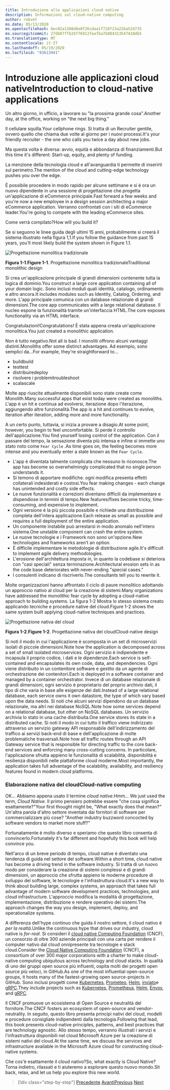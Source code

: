 ```yaml
---
title: Introduzione alle applicazioni cloud native
description: Informazioni sul cloud-native computing
author: robvet
ms.date: 05/13/2020
ms.openlocfilehash: 6ec02a1388d6e0f26cdaa1f728f23a22ba52d735
ms.sourcegitcommit: 27db07ffb26f76912feefba7b884313547410db5
ms.translationtype: MT
ms.contentlocale: it-IT
ms.lasthandoff: 05/19/2020
ms.locfileid: "83613941"
---
```

# <a name="introduction-to-cloud-native-applications"></a><span data-ttu-id="7dfa2-103">Introduzione alle applicazioni cloud native</span><span class="sxs-lookup"><span data-stu-id="7dfa2-103">Introduction to cloud-native applications</span></span>

<span data-ttu-id="7dfa2-104">Un altro giorno, in ufficio, a lavorare su "la prossima grande cosa".</span><span class="sxs-lookup"><span data-stu-id="7dfa2-104">Another day, at the office, working on "the next big thing."</span></span>

<span data-ttu-id="7dfa2-105">Il cellulare squilla.</span><span class="sxs-lookup"><span data-stu-id="7dfa2-105">Your cellphone rings.</span></span> <span data-ttu-id="7dfa2-106">Si tratta di un Recruiter gentile, ovvero quello che chiama due volte al giorno per i nuovi processi.</span><span class="sxs-lookup"><span data-stu-id="7dfa2-106">It's your friendly recruiter - the one who calls you twice a day about new jobs.</span></span>

<span data-ttu-id="7dfa2-107">Ma questa volta è diversa: avvio, equità e abbondanza di finanziamenti.</span><span class="sxs-lookup"><span data-stu-id="7dfa2-107">But this time it's different: Start-up, equity, and plenty of funding.</span></span>

<span data-ttu-id="7dfa2-108">La menzione della tecnologia cloud e all'avanguardia ti permette di inserirti sul perimetro.</span><span class="sxs-lookup"><span data-stu-id="7dfa2-108">The mention of the cloud and cutting-edge technology pushes you over the edge.</span></span>

<span data-ttu-id="7dfa2-109">È possibile procedere in modo rapido per alcune settimane e si è ora un nuovo dipendente in una sessione di progettazione che progetta un'applicazione di eCommerce principale.</span><span class="sxs-lookup"><span data-stu-id="7dfa2-109">Fast forward a few weeks and you're now a new employee in a design session architecting a major eCommerce application.</span></span> <span data-ttu-id="7dfa2-110">Verranno confrontati con i siti di eCommerce leader.</span><span class="sxs-lookup"><span data-stu-id="7dfa2-110">You're going to compete with the leading eCommerce sites.</span></span>

<span data-ttu-id="7dfa2-111">Come verrà compilato?</span><span class="sxs-lookup"><span data-stu-id="7dfa2-111">How will you build it?</span></span>

<span data-ttu-id="7dfa2-112">Se si seguono le linee guida degli ultimi 15 anni, probabilmente si creerà il sistema illustrato nella figura 1,1.</span><span class="sxs-lookup"><span data-stu-id="7dfa2-112">If you follow the guidance from past 15 years, you'll most likely build the system shown in Figure 1.1.</span></span>

![Progettazione monolitica tradizionale](./media/monolithic-design.png)

<span data-ttu-id="7dfa2-114">**Figura 1-1**.</span><span class="sxs-lookup"><span data-stu-id="7dfa2-114">**Figure 1-1**.</span></span> <span data-ttu-id="7dfa2-115">Progettazione monolitica tradizionale</span><span class="sxs-lookup"><span data-stu-id="7dfa2-115">Traditional monolithic design</span></span>

<span data-ttu-id="7dfa2-116">Si crea un'applicazione principale di grandi dimensioni contenente tutta la logica di dominio.</span><span class="sxs-lookup"><span data-stu-id="7dfa2-116">You construct a large core application containing all of your domain logic.</span></span> <span data-ttu-id="7dfa2-117">Sono inclusi moduli quali identità, catalogo, ordinamento e altro ancora.</span><span class="sxs-lookup"><span data-stu-id="7dfa2-117">It includes modules such as Identity, Catalog, Ordering, and more.</span></span> <span data-ttu-id="7dfa2-118">L'app principale comunica con un database relazionale di grandi dimensioni.</span><span class="sxs-lookup"><span data-stu-id="7dfa2-118">The core app communicates with a large relational database.</span></span> <span data-ttu-id="7dfa2-119">Il nucleo espone la funzionalità tramite un'interfaccia HTML.</span><span class="sxs-lookup"><span data-stu-id="7dfa2-119">The core exposes functionality via an HTML interface.</span></span>

<span data-ttu-id="7dfa2-120">Congratulazioni!</span><span class="sxs-lookup"><span data-stu-id="7dfa2-120">Congratulations!</span></span>  <span data-ttu-id="7dfa2-121">È stata appena creata un'applicazione monolitica.</span><span class="sxs-lookup"><span data-stu-id="7dfa2-121">You just created a monolithic application.</span></span>

<span data-ttu-id="7dfa2-122">Non è tutto negativo.</span><span class="sxs-lookup"><span data-stu-id="7dfa2-122">Not all is bad.</span></span> <span data-ttu-id="7dfa2-123">I monoliti offrono alcuni vantaggi distinti.</span><span class="sxs-lookup"><span data-stu-id="7dfa2-123">Monoliths offer some distinct advantages.</span></span> <span data-ttu-id="7dfa2-124">Ad esempio, sono semplici da...</span><span class="sxs-lookup"><span data-stu-id="7dfa2-124">For example, they're straightforward to...</span></span>

- <span data-ttu-id="7dfa2-125">build</span><span class="sxs-lookup"><span data-stu-id="7dfa2-125">build</span></span>
- <span data-ttu-id="7dfa2-126">test</span><span class="sxs-lookup"><span data-stu-id="7dfa2-126">test</span></span>
- <span data-ttu-id="7dfa2-127">distribuire</span><span class="sxs-lookup"><span data-stu-id="7dfa2-127">deploy</span></span>
- <span data-ttu-id="7dfa2-128">risolvere i problemi</span><span class="sxs-lookup"><span data-stu-id="7dfa2-128">troubleshoot</span></span>
- <span data-ttu-id="7dfa2-129">scala</span><span class="sxs-lookup"><span data-stu-id="7dfa2-129">scale</span></span>

<span data-ttu-id="7dfa2-130">Molte app riuscite attualmente disponibili sono state create come Monolith.</span><span class="sxs-lookup"><span data-stu-id="7dfa2-130">Many successful apps that exist today were created as monoliths.</span></span> <span data-ttu-id="7dfa2-131">L'app è un hit e continua ad evolversi, iterazione dopo l'iterazione, aggiungendo altre funzionalità.</span><span class="sxs-lookup"><span data-stu-id="7dfa2-131">The app is a hit and continues to evolve, iteration after iteration, adding more and more functionality.</span></span>

<span data-ttu-id="7dfa2-132">A un certo punto, tuttavia, si inizia a provare a disagio.</span><span class="sxs-lookup"><span data-stu-id="7dfa2-132">At some point, however, you begin to feel uncomfortable.</span></span> <span data-ttu-id="7dfa2-133">Si perde il controllo dell'applicazione.</span><span class="sxs-lookup"><span data-stu-id="7dfa2-133">You find yourself losing control of the application.</span></span> <span data-ttu-id="7dfa2-134">Con il passare del tempo, la sensazione diventa più intensa e infine si immette uno stato noto come `Fear Cycle` .</span><span class="sxs-lookup"><span data-stu-id="7dfa2-134">As time goes on, the feeling becomes more intense and you eventually enter a state known as the `Fear Cycle`.</span></span>

- <span data-ttu-id="7dfa2-135">L'app è diventata talmente complicata che nessuno lo riconosce.</span><span class="sxs-lookup"><span data-stu-id="7dfa2-135">The app has become so overwhelmingly complicated that no single person understands it.</span></span>
- <span data-ttu-id="7dfa2-136">Si temono di apportare modifiche. ogni modifica presenta effetti collaterali indesiderati e costosi.</span><span class="sxs-lookup"><span data-stu-id="7dfa2-136">You fear making changes - each change has unintended and costly side effects.</span></span>
- <span data-ttu-id="7dfa2-137">Le nuove funzionalità e correzioni diventano difficili da implementare e dispendiose in termini di tempo.</span><span class="sxs-lookup"><span data-stu-id="7dfa2-137">New features/fixes become tricky, time-consuming, and expensive to implement.</span></span>
- <span data-ttu-id="7dfa2-138">Ogni versione è la più piccola possibile e richiede una distribuzione completa dell'intera applicazione.</span><span class="sxs-lookup"><span data-stu-id="7dfa2-138">Each release as small as possible and requires a full deployment of the entire application.</span></span>
- <span data-ttu-id="7dfa2-139">Un componente instabile può arrestarsi in modo anomalo nell'intero sistema.</span><span class="sxs-lookup"><span data-stu-id="7dfa2-139">One unstable component can crash the entire system.</span></span>
- <span data-ttu-id="7dfa2-140">Le nuove tecnologie e i Framework non sono un'opzione.</span><span class="sxs-lookup"><span data-stu-id="7dfa2-140">New technologies and frameworks aren't an option.</span></span>
- <span data-ttu-id="7dfa2-141">È difficile implementare le metodologie di distribuzione agile.</span><span class="sxs-lookup"><span data-stu-id="7dfa2-141">It's difficult to implement agile delivery methodologies.</span></span>
- <span data-ttu-id="7dfa2-142">L'erosione dell'architettura imposta in, in quanto la codebase si deteriora con "casi speciali" senza terminazione.</span><span class="sxs-lookup"><span data-stu-id="7dfa2-142">Architectural erosion sets in as the code base deteriorates with never-ending "special cases."</span></span>
- <span data-ttu-id="7dfa2-143">I consulenti indicano di riscriverlo.</span><span class="sxs-lookup"><span data-stu-id="7dfa2-143">The consultants tell you to rewrite it.</span></span>

<span data-ttu-id="7dfa2-144">Molte organizzazioni hanno affrontato il ciclo di paure monolitico adottando un approccio nativo al cloud per la creazione di sistemi.</span><span class="sxs-lookup"><span data-stu-id="7dfa2-144">Many organizations have addressed the monolithic fear cycle by adopting a cloud-native approach to building systems.</span></span> <span data-ttu-id="7dfa2-145">La figura 1-2 Mostra lo stesso sistema creato applicando tecniche e procedure native del cloud.</span><span class="sxs-lookup"><span data-stu-id="7dfa2-145">Figure 1-2 shows the same system built applying cloud-native techniques and practices.</span></span>

![Progettazione nativa del cloud](./media/cloud-native-design.png)

<span data-ttu-id="7dfa2-147">**Figura 1-2**.</span><span class="sxs-lookup"><span data-stu-id="7dfa2-147">**Figure 1-2**.</span></span> <span data-ttu-id="7dfa2-148">Progettazione nativa del cloud</span><span class="sxs-lookup"><span data-stu-id="7dfa2-148">Cloud-native design</span></span>

<span data-ttu-id="7dfa2-149">Si noti il modo in cui l'applicazione è scomposta in un set di microservizi isolati di piccole dimensioni.</span><span class="sxs-lookup"><span data-stu-id="7dfa2-149">Note how the application is decomposed across a set of small isolated microservices.</span></span> <span data-ttu-id="7dfa2-150">Ogni servizio è indipendente e incapsula il proprio codice, i dati e le dipendenze.</span><span class="sxs-lookup"><span data-stu-id="7dfa2-150">Each service is self-contained and encapsulates its own code, data, and dependencies.</span></span> <span data-ttu-id="7dfa2-151">Ogni viene distribuito in un contenitore software e gestito da un agente di orchestrazione dei contenitori.</span><span class="sxs-lookup"><span data-stu-id="7dfa2-151">Each is deployed in a software container and managed by a container orchestrator.</span></span> <span data-ttu-id="7dfa2-152">Invece di un database relazionale di grandi dimensioni, ogni servizio è proprietario del proprio archivio dati, il tipo di che varia in base alle esigenze dei dati.</span><span class="sxs-lookup"><span data-stu-id="7dfa2-152">Instead of a large relational database, each service owns it own datastore, the type of which vary based upon the data needs.</span></span> <span data-ttu-id="7dfa2-153">Si noti che alcuni servizi dipendono da un database relazionale, ma altri nei database NoSQL.</span><span class="sxs-lookup"><span data-stu-id="7dfa2-153">Note how some services depend on a relational database, but other on NoSQL databases.</span></span> <span data-ttu-id="7dfa2-154">Un servizio archivia lo stato in una cache distribuita.</span><span class="sxs-lookup"><span data-stu-id="7dfa2-154">One service stores its state in a distributed cache.</span></span> <span data-ttu-id="7dfa2-155">Si noti il modo in cui tutto il traffico viene indirizzato attraverso un servizio gateway API responsabile dell'indirizzamento del traffico ai servizi back-end di base e dell'applicazione di molte problematiche trasversali.</span><span class="sxs-lookup"><span data-stu-id="7dfa2-155">Note how all traffic routes through an API Gateway service that is responsible for directing traffic to the core back-end services and enforcing many cross-cutting concerns.</span></span> <span data-ttu-id="7dfa2-156">In particolare, l'applicazione sfrutta appieno le funzionalità di scalabilità, disponibilità e resilienza disponibili nelle piattaforme cloud moderne.</span><span class="sxs-lookup"><span data-stu-id="7dfa2-156">Most importantly, the application takes full advantage of the scalability, availability, and resiliency features found in modern cloud platforms.</span></span>

### <a name="cloud-native-computing"></a><span data-ttu-id="7dfa2-157">Elaborazione nativa del cloud</span><span class="sxs-lookup"><span data-stu-id="7dfa2-157">Cloud-native computing</span></span>

<span data-ttu-id="7dfa2-158">OK... Abbiamo appena usato il termine _cloud native_.</span><span class="sxs-lookup"><span data-stu-id="7dfa2-158">Hmm... We just used the term, _Cloud Native_.</span></span> <span data-ttu-id="7dfa2-159">Il primo pensiero potrebbe essere "che cosa significa esattamente?"</span><span class="sxs-lookup"><span data-stu-id="7dfa2-159">Your first thought might be, "What exactly does that mean?"</span></span> <span data-ttu-id="7dfa2-160">Un'altra parola d'altro settore inventata dai fornitori di software per commercializzare più cose? "</span><span class="sxs-lookup"><span data-stu-id="7dfa2-160">Another industry buzzword concocted by software vendors to market more stuff?"</span></span>

<span data-ttu-id="7dfa2-161">Fortunatamente è molto diverso e speriamo che questo libro consenta di convincerlo.</span><span class="sxs-lookup"><span data-stu-id="7dfa2-161">Fortunately it's far different and hopefully this book will help convince you.</span></span>

<span data-ttu-id="7dfa2-162">Nell'arco di un breve periodo di tempo, cloud native è diventato una tendenza di guida nel settore del software.</span><span class="sxs-lookup"><span data-stu-id="7dfa2-162">Within a short time, cloud native has become a driving trend in the software industry.</span></span> <span data-ttu-id="7dfa2-163">Si tratta di un nuovo modo per considerare la creazione di sistemi complessi e di grandi dimensioni, un approccio che sfrutta appieno le moderne procedure di sviluppo del software, le tecnologie e l'infrastruttura cloud.</span><span class="sxs-lookup"><span data-stu-id="7dfa2-163">It's a new way to think about building large, complex systems, an approach that takes full advantage of modern software development practices, technologies, and cloud infrastructure.</span></span> <span data-ttu-id="7dfa2-164">L'approccio modifica la modalità di progettazione, implementazione, distribuzione e rendere operativo dei sistemi.</span><span class="sxs-lookup"><span data-stu-id="7dfa2-164">The approach changes the way you design, implement, deploy, and operationalize systems.</span></span>

<span data-ttu-id="7dfa2-165">A differenza dell'hype continuo che guida il nostro settore, il cloud nativo è _per la realtà_.</span><span class="sxs-lookup"><span data-stu-id="7dfa2-165">Unlike the continuous hype that drives our industry, cloud native is _for-real_.</span></span> <span data-ttu-id="7dfa2-166">Si consideri il [cloud native Computing Foundation](https://www.cncf.io/) (CNCF), un consorzio di oltre 300 aziende principali con una carta per rendere il computer nativo dal cloud onnipresente tra tecnologie e stack cloud.</span><span class="sxs-lookup"><span data-stu-id="7dfa2-166">Consider the [Cloud Native Computing Foundation](https://www.cncf.io/) (CNCF), a consortium of over 300 major corporations with a charter to make cloud-native computing ubiquitous across technology and cloud stacks.</span></span> <span data-ttu-id="7dfa2-167">In qualità di uno dei gruppi open source più influenti, ospita molti dei progetti open source più veloci, in GitHub.</span><span class="sxs-lookup"><span data-stu-id="7dfa2-167">As one of the most influential open-source groups, it hosts many of the fastest-growing open source-projects in GitHub.</span></span> <span data-ttu-id="7dfa2-168">Sono inclusi progetti come [Kubernetes](https://kubernetes.io/), [Prometeo](https://prometheus.io/), [Helm](https://helm.sh/), [inviato](https://www.envoyproxy.io/)e [gRPC](https://grpc.io/).</span><span class="sxs-lookup"><span data-stu-id="7dfa2-168">They include projects such as [Kubernetes](https://kubernetes.io/), [Prometheus](https://prometheus.io/), [Helm](https://helm.sh/), [Envoy](https://www.envoyproxy.io/), and [gRPC](https://grpc.io/).</span></span>

<span data-ttu-id="7dfa2-169">Il CNCF promuove un ecosistema di Open Source e neutralità del fornitore.</span><span class="sxs-lookup"><span data-stu-id="7dfa2-169">The CNCF fosters an ecosystem of open-source and vendor-neutrality.</span></span> <span data-ttu-id="7dfa2-170">In seguito, questo libro presenta principi nativi del cloud, modelli e procedure consigliate indipendenti dalla tecnologia.</span><span class="sxs-lookup"><span data-stu-id="7dfa2-170">Following that lead, this book presents cloud-native principles, patterns, and best practices that are technology agnostic.</span></span> <span data-ttu-id="7dfa2-171">Allo stesso tempo, verranno illustrati i servizi e l'infrastruttura disponibili nel cloud Microsoft Azure per la creazione di sistemi nativi del cloud.</span><span class="sxs-lookup"><span data-stu-id="7dfa2-171">At the same time, we discuss the services and infrastructure available in the Microsoft Azure cloud for constructing cloud-native systems.</span></span>

<span data-ttu-id="7dfa2-172">Che cos'è esattamente il cloud nativo?</span><span class="sxs-lookup"><span data-stu-id="7dfa2-172">So, what exactly is Cloud Native?</span></span> <span data-ttu-id="7dfa2-173">Torna indietro, rilassati e ti aiuteremo a esplorare questo nuovo mondo.</span><span class="sxs-lookup"><span data-stu-id="7dfa2-173">Sit back, relax, and let us help you explore this new world.</span></span>

>[!div class="step-by-step"]
><span data-ttu-id="7dfa2-174">[Precedente](index.md) 
> [Avanti](definition.md)</span><span class="sxs-lookup"><span data-stu-id="7dfa2-174">[Previous](index.md)
[Next](definition.md)</span></span>
